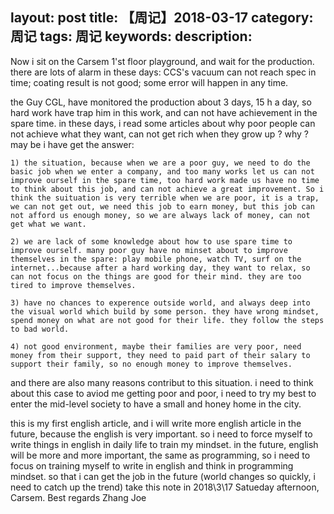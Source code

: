 layout: post
title:  【周记】2018-03-17
category: 周记
tags: 周记
keywords:
description:
---

Now i sit on the Carsem 1'st floor playground, and wait for the production.
there are lots of alarm in these days: CCS's vacuum can not reach spec in time; coating result is not good; some error will happen in any time.

the Guy CGL, have monitored the production about 3 days, 15 h a day, so hard work have trap him in this work, and can not have achievement in the spare time. 
in these days, i read some articles about why poor people can not achieve what they want, can not get rich when they grow up ? why ?
may be i have get the answer:

	1) the situation, because when we are a poor guy, we need to do the basic job when we enter a company, and too many works let us can not improve ourself in the spare time, too hard work made us have no time to think about this job, and can not achieve a great improvement. So i think the suituation is very terrible when we are poor, it is a trap, we can not get out, we need this job to earn money, but this job can not afford us enough money, so we are always lack of money, can not get what we want.

	2) we are lack of some knowledge about how to use spare time to improve ourself. many poor guy have no minset about to improve themselves in the spare: play mobile phone, watch TV, surf on the internet...because after a hard working day, they want to relax, so can not focus on the things are good for their mind. they are too tired to improve themselves.

	3) have no chances to experence outside world, and always deep into the visual world which build by some person. they have wrong mindset, spend money on what are not good for their life. they follow the steps to bad world.

	4) not good environment, maybe their families are very poor, need money from their support, they need to paid part of their salary to support their family, so no enough money to improve themselves.

and there are also many reasons contribut to this situation.
i need to think about this case to aviod me getting poor and poor, i need to try my best to enter the mid-level society to have a small and honey home in the city.

this is my first english article, and i will write more english article in the future, because the english is very important. so i need to force myself to write things in english in daily life to train my mindset.
in the future, english will be more and more important, the same as programming, so i need to focus on training myself to write in english and think in programming mindset. so that i can get the job in the future (world changes so quickly, i need to catch up the trend)
take this note in 2018\3\17 Satueday afternoon, Carsem.
Best regards
Zhang Joe